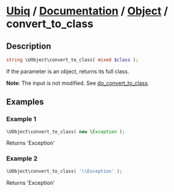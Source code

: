 [Ubiq](https://github.com/Pixel418/Ubiq#readme) / [Documentation](../index.md#readme) / [Object](../index.md#object) / convert_to_class
======


Description
-------- 

```php
string \UObject\convert_to_class( mixed $class );
```

If the parameter is an object, returns its full class.

**Note**: The input is not modified. See [do_convert_to_class](./object/do_convert_to_class.md#readme).



Examples
--------

### Example 1

```php
\UObject\convert_to_class( new \Exception );
```
Returns 'Exception'

### Example 2

```php
\UObject\convert_to_class( '\\Exception' );
```
Returns 'Exception'
